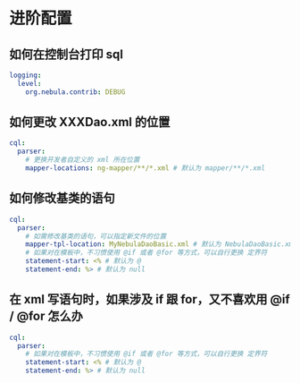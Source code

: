 
# 进阶配置

## 如何在控制台打印 sql

```yml
logging:
  level:
    org.nebula.contrib: DEBUG
```

## 如何更改 XXXDao.xml 的位置

```yml
cql:
  parser:
    # 更换开发者自定义的 xml 所在位置
    mapper-locations: ng-mapper/**/*.xml # 默认为 mapper/**/*.xml
```

## 如何修改基类的语句

```yml
cql:
  parser:
    # 如需修改基类的语句，可以指定新文件的位置
    mapper-tpl-location: MyNebulaDaoBasic.xml # 默认为 NebulaDaoBasic.xml
    # 如果对在模板中，不习惯使用 @if 或者 @for 等方式，可以自行更换 定界符
    statement-start: <% # 默认为 @
    statement-end: %> # 默认为 null
```

## 在 xml 写语句时，如果涉及 if 跟 for，又不喜欢用 @if / @for 怎么办

```yml
cql:
  parser:
    # 如果对在模板中，不习惯使用 @if 或者 @for 等方式，可以自行更换 定界符
    statement-start: <% # 默认为 @
    statement-end: %> # 默认为 null
```
